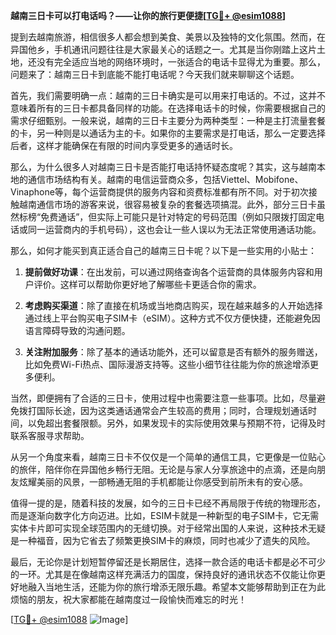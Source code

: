 **越南三日卡可以打电话吗？——让你的旅行更便捷[[TG💪+ @esim1088](https://t.me/s/esim1088)]**

提到去越南旅游，相信很多人都会想到美食、美景以及独特的文化氛围。然而，在异国他乡，手机通讯问题往往是大家最关心的话题之一。尤其是当你刚踏上这片土地，还没有完全适应当地的网络环境时，一张适合的电话卡显得尤为重要。那么，问题来了：越南三日卡到底能不能打电话呢？今天我们就来聊聊这个话题。

首先，我们需要明确一点：越南的三日卡确实是可以用来打电话的。不过，这并不意味着所有的三日卡都具备同样的功能。在选择电话卡的时候，你需要根据自己的需求仔细甄别。一般来说，越南的三日卡主要分为两种类型：一种是主打流量套餐的卡，另一种则是以通话为主的卡。如果你的主要需求是打电话，那么一定要选择后者，这样才能确保在有限的时间内享受更多的通话时长。

那么，为什么很多人对越南三日卡是否能打电话持怀疑态度呢？其实，这与越南本地的通信市场结构有关。越南的电信运营商众多，包括Viettel、Mobifone、Vinaphone等，每个运营商提供的服务内容和资费标准都有所不同。对于初次接触越南通信市场的游客来说，很容易被复杂的套餐选项搞混。此外，部分三日卡虽然标榜“免费通话”，但实际上可能只是针对特定的号码范围（例如只限拨打固定电话或同一运营商内的手机号码），这也会让一些人误以为无法正常使用通话功能。

那么，如何才能买到真正适合自己的越南三日卡呢？以下是一些实用的小贴士：

1. **提前做好功课**：在出发前，可以通过网络查询各个运营商的具体服务内容和用户评价。这样可以帮助你更好地了解哪些卡更适合你的需求。
   
2. **考虑购买渠道**：除了直接在机场或当地商店购买，现在越来越多的人开始选择通过线上平台购买电子SIM卡（eSIM）。这种方式不仅方便快捷，还能避免因语言障碍导致的沟通问题。

3. **关注附加服务**：除了基本的通话功能外，还可以留意是否有额外的服务赠送，比如免费Wi-Fi热点、国际漫游支持等。这些小细节往往能为你的旅途增添更多便利。

当然，即便拥有了合适的三日卡，使用过程中也需要注意一些事项。比如，尽量避免拨打国际长途，因为这类通话通常会产生较高的费用；同时，合理规划通话时间，以免超出套餐限额。另外，如果发现卡的实际使用效果与预期不符，记得及时联系客服寻求帮助。

从另一个角度来看，越南三日卡不仅仅是一个简单的通信工具，它更像是一位贴心的旅伴，陪伴你在异国他乡畅行无阻。无论是与家人分享旅途中的点滴，还是向朋友炫耀美丽的风景，一部畅通无阻的手机都能让你感受到前所未有的安心感。

值得一提的是，随着科技的发展，如今的三日卡已经不再局限于传统的物理形态，而是逐渐向数字化方向迈进。比如，ESIM卡就是一种新型的电子SIM卡，它无需实体卡片即可实现全球范围内的无缝切换。对于经常出国的人来说，这种技术无疑是一种福音，因为它省去了频繁更换SIM卡的麻烦，同时也减少了遗失的风险。

最后，无论你是计划短暂停留还是长期居住，选择一款合适的电话卡都是必不可少的一环。尤其是在像越南这样充满活力的国度，保持良好的通讯状态不仅能让你更好地融入当地生活，还能为你的旅行增添无限乐趣。希望本文能够帮助到正在为此烦恼的朋友，祝大家都能在越南度过一段愉快而难忘的时光！

[[TG💪+ @esim1088](https://t.me/s/esim1088) ![Image](https://i.postimg.cc/4NQfJmqS/Snipaste-2025-05-13-00-14-12.png)]